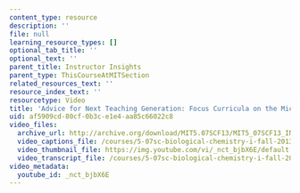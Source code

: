 ```yaml
---
content_type: resource
description: ''
file: null
learning_resource_types: []
optional_tab_title: ''
optional_text: ''
parent_title: Instructor Insights
parent_type: ThisCourseAtMITSection
related_resources_text: ''
resource_index_text: ''
resourcetype: Video
title: 'Advice for Next Teaching Generation: Focus Curricula on the Microbial World'
uid: af5909cd-80cf-0b3c-e1e4-aa85c66022c8
video_files:
  archive_url: http://archive.org/download/MIT5.07SCF13/MIT5_07SCF13_INT_JOHN_D_300k.mp4
  video_captions_file: /courses/5-07sc-biological-chemistry-i-fall-2013/b799a9cadd225dc6855a488bed080cee_nctbjbX6E.vtt
  video_thumbnail_file: https://img.youtube.com/vi/_nct_bjbX6E/default.jpg
  video_transcript_file: /courses/5-07sc-biological-chemistry-i-fall-2013/6940d78d3d5028eaa1e1d9fc5f38c5cc_nctbjbX6E.pdf
video_metadata:
  youtube_id: _nct_bjbX6E
---
```

